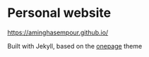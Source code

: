 # Personal website
https://aminghasempour.github.io/

Built with Jekyll, based on the [onepage](https://github.com/lukas-h/onepage) theme
